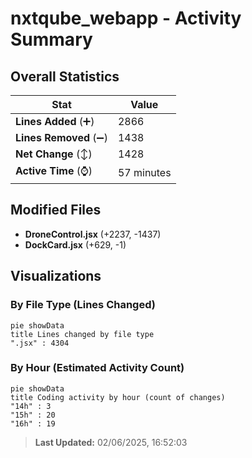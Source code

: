# nxtqube_webapp - Activity Summary 

## Overall Statistics

| Stat                   | Value                                                             |
| ---------------------- | ----------------------------------------------------------------- |
| **Lines Added** (➕)   | 2866                                          |
| **Lines Removed** (➖) | 1438                                        |
| **Net Change** (↕)    | 1428                |
| **Active Time** (⌚)   | 57 minutes |


## Modified Files
- **DroneControl.jsx** (+2237, -1437)
- **DockCard.jsx** (+629, -1)

## Visualizations

### By File Type (Lines Changed)

```mermaid
pie showData
title Lines changed by file type
".jsx" : 4304
```

### By Hour (Estimated Activity Count)

```mermaid
pie showData
title Coding activity by hour (count of changes)
"14h" : 3
"15h" : 20
"16h" : 19
```


> **Last Updated:** 02/06/2025, 16:52:03